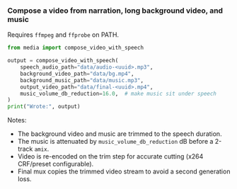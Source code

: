 ### Compose a video from narration, long background video, and music

Requires `ffmpeg` and `ffprobe` on PATH.

```python
from media import compose_video_with_speech

output = compose_video_with_speech(
    speech_audio_path="data/audio-<uuid>.mp3",
    background_video_path="data/bg.mp4",
    background_music_path="data/music.mp3",
    output_video_path="data/final-<uuid>.mp4",
    music_volume_db_reduction=16.0,  # make music sit under speech
)
print("Wrote:", output)
```

Notes:
- The background video and music are trimmed to the speech duration.
- The music is attenuated by `music_volume_db_reduction` dB before a 2-track `amix`.
- Video is re-encoded on the trim step for accurate cutting (x264 CRF/preset configurable).
- Final mux copies the trimmed video stream to avoid a second generation loss.


